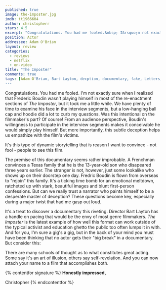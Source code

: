 ```yaml
---
published: true
image: the-imposter.jpg
imdb: tt1966604
author: christopherr
stars: 4.5
excerpt: "Congratulations. You had me fooled.&nbsp; I&rsquo;m not exactly sure when I realized that Fr&eacute;d&eacute;ric Boudin wasn&rsquo;t playing himself in most of the re-enactment sections of <em>The Imposter</em>, but it took me a little while. We have plenty of time to examine his face in the interview segments, but a low-hanging ball cap and hoodie did a lot to curb my questions. Was this intentional on the filmmaker&rsquo;s part? Of course! From an audience perspective, Boudin&rsquo;s willingness to participate in the interview segments makes it conceivable he would simply play himself. But more importantly, this subtle deception helps us empathize with the film&rsquo;s victims."
position: Actor
addressee: Adam O'Brian
layout: review
categories: 
  - reviews
  - netflix
  - on-video
title: "The Imposter"
comments: true
tags: [Adam O'Brian, Bart Layton, decption, documentary, fake, Letters, narrator, netflix.ca, unreliable]
---
```

Congratulations. You had me fooled.  I'm not exactly sure when I realized that Frederic Boudin wasn't playing himself in most of the re-enactment sections of _The Imposter_, but it took me a little while. We have plenty of time to examine his face in the interview segments, but a low-hanging ball cap and hoodie did a lot to curb my questions. Was this intentional on the filmmaker's part? Of course! From an audience perspective, Boudin's willingness to participate in the interview segments makes it conceivable he would simply play himself. But more importantly, this subtle deception helps us empathize with the film's victims.

It's this type of dynamic storytelling that is reason I want to convince - not fool - people to see this film.

The premise of this documentary seems rather improbable. A Frenchman convinces a Texas family that he is the 13-year-old son who disapeared three years earlier.  The stranger is not, however, just some lookalike who shows up on their doorstep one day. Fredric Boudin is flown from overseas to "rejoin" this family. It's a ticking time bomb for an emotional meltdown, ratcheted up with stark, beautiful images and blunt first-person confessions. But can we really trust a narrator who paints himself to be a desperate master of deception?  These questions become key, especially during a major twist that had me gasp out loud.

It's a treat to discover a documentary this riveting. Director Bart Layton has a handle on pacing that would be the envy of most genre filmmakers.  _The Imposter_ is the latest example of how well this format can work outside of the typical activist and education ghetto the public too often lumps it in with. And for you, I'm sure a gig's a gig, but in the back of your mind you must have been thinking that no actor gets their "big break" in a documentary. But consider this:

There are many schools of thought as to what constitutes great acting.  Some say it's an art of illusion, others say self-revelation. And you can now attach your name to a film that accomplishes both.

{% contentfor signature %}
**Honestly impressed,**

Christopher
{% endcontentfor %}